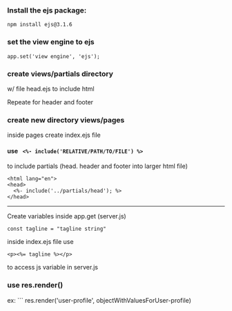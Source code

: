 ### Install the ejs package:

```npm install ejs@3.1.6```

### set the view engine to ejs
```app.set('view engine', 'ejs');```

### create views/partials directory
w/ file head.ejs to include <head> html

Repeate for header and footer

### create new directory views/pages
inside pages create index.ejs file

#### use ``` <%- include('RELATIVE/PATH/TO/FILE') %>```
to include partials (head. header and footer into larger html file)
```<!DOCTYPE html>
<html lang="en">
<head>
  <%- include('../partials/head'); %>
</head>
```

-------------
Create variables inside app.get (server.js)
``` 
const tagline = "tagline string"
```

inside index.ejs file  use
```
<p><%= tagline %></p>
```
to access js variable in server.js


### use res.render()

ex: ```
res.render('user-profile', objectWithValuesForUser-profile)

